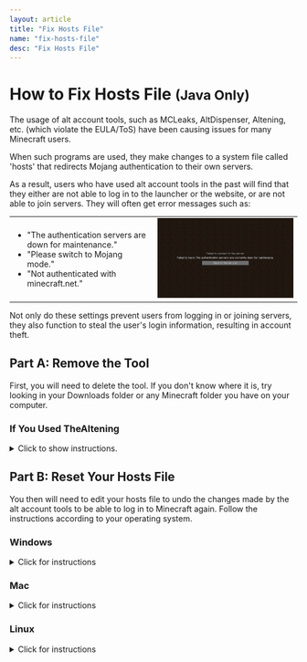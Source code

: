 ```yaml
---
layout: article
title: "Fix Hosts File"
name: "fix-hosts-file"
desc: "Fix Hosts File"
---
```


# How to Fix Hosts File <small>(Java Only)</small>

The usage of alt account tools, such as MCLeaks, AltDispenser, Altening, etc. (which violate the EULA/ToS) have been causing issues for many Minecraft users.

When such programs are used, they make changes to a system file called 'hosts' that redirects Mojang authentication to their own servers.

As a result, users who have used alt account tools in the past will find that they either are not able to log in to the launcher or the website, or are not able to join servers. They will often get error messages such as:

<table>
  <tr>
    <td width="50%">
      <ul>
        <li>"The authentication servers are down for maintenance."</li>
        <li>"Please switch to Mojang mode."</li>
        <li>"Not authenticated with minecraft.net."</li>
      </ul>
    </td>
    <td width="50%"><a href="/static/images/help/hosts-file/authentication-maintenance-error.png"><img src="/static/images/help/hosts-file/authentication-maintenance-error.png"></a></td>
  </tr>
</table>
<p></p>
Not only do these settings prevent users from logging in or joining servers, they also function to steal the user's login information, resulting in account theft.

## Part A: Remove the Tool

First, you will need to delete the tool. If you don't know where it is, try looking in your Downloads folder or any Minecraft folder you have on your computer.

### If You Used TheAltening
<details>
  <summary>Click to show instructions.</summary>

{{ "
If you used TheAltening, you need to take extra steps to remove the tool completely:
  
#### Step 1
Press <a href='/static/images/help/hosts-file/windows-key.png'><img src='/static/images/help/hosts-file/windows-key-25.png' class='inline'></a> and type **cmd**.

#### Step 2

Right click **Command Prompt** and click **Run as Adminstrator**.
![](/static/images/help/hosts-file/startmenu-cmd-admin-alt.png)

#### Step 3

In the black window, type `taskkill /IM 'altening.launcher.exe' /F` and press enter. If it tells you that it could not find it, move on to the next step.
![](/static/images/help/hosts-file/cmd-altening-notfound.png)

#### Step 4

Press <a href='/static/images/help/hosts-file/windows-key.png'><img src='/static/images/help/hosts-file/windows-key-25.png' class='inline'></a> and **R** at the same time. Then type `%appdata%` and press enter.
![](/static/images/help/hosts-file/run-appdata.png)

#### Step 5

Find a folder called **'Altening'** and delete it.
![](/static/images/help/hosts-file/appdata-altening.png)
" | markdownify }}
</details>

## Part B: Reset Your Hosts File

You then will need to edit your hosts file to undo the changes made by the alt account tools to be able to log in to Minecraft again. Follow the instructions according to your operating system.

### Windows
<details>
  <summary>Click for instructions</summary>

{{ "
#### Step 1

Press <a href='/static/images/help/hosts-file/windows-key.png'><img src='/static/images/help/hosts-file/windows-key-25.png' class='inline'></a> and **R** at the same time.

#### Step 2

" | markdownify }}

<p>In the Run box, copy and paste the <strong>entire</strong> command:
<code>powershell -command "Start-Process notepad $env:windir\system32\drivers\etc\hosts" -Verb runas</code>
<img src="/static/images/help/hosts-file/run-powershell.png"></p>

{{ "
#### Step 3

A blue window will briefly appear, then a UAC window. Click **Yes** in the UAC window that pops up. A Notepad window should open with text.
![](/static/images/help/hosts-file/win-hosts-initial.png)

#### Step 4

Look for 2 lines that contain the word *'mojang'* and delete those two lines completely.
![](/static/images/help/hosts-file/win-hosts-edited.png)

#### Step 5

Save the notepad file. Make sure Notepad does not ask you where to save the file; if that happens, start over and make sure you type the whole command in #2 above.
![](/static/images/help/hosts-file/win-hosts-file-save.png)

#### Step 6

Try Minecraft again. If it works now, close Notepad.

#### Step 7

Be sure to change your Minecraft password to something strong. Also change your email's password if it is the same as your old Minecraft password. Use a password strength meter (google 'password strength meter') to check your password strength.
  
### Alternate Method <small>(Including Windows 7 users)</small>
  
If the above steps don't work, usually because of the UAC window not popping up in Step #3 above or Windows 7 not having Powershell, the hosts file can be restored manually.
  
#### Step 1

Press <a href='/static/images/help/hosts-file/windows-key.png'><img src='/static/images/help/hosts-file/windows-key-25.png' class='inline'></a> and **R** at the same time.

#### Step 2

In the Run box, type `%systemroot%\system32\drivers\etc` and press Enter.
![](/static/images/help/hosts-file/run-etc.png)

#### Step 3

In the File Explorer window, if nothing shows up, click on **View** on the top, then check the box for **Show Hidden Files**.
![](/static/images/help/hosts-file/etc.png)
![](/static/images/help/hosts-file/show-hidden-files.png)


#### Step 4

Hold down **Ctrl** while dragging the **hosts** file to your desktop.
![](/static/images/help/hosts-file/copy-hosts-desktop.jpg)

#### Step 5

Double-click the hosts file on the desktop and open with Notepad.
![](/static/images/help/hosts-file/openwith-notepad.png)

#### Step 6

Look for 2 lines containing *'mojang'* and delete those two lines completely. Save and close Notepad.
![](/static/images/help/hosts-file/win-hosts-initial.png)

#### Step 7

Look at the icon for the hosts file on your desktop. It should look like a blank sheet of paper. If it looks like a sheet of paper with lines on it, start over and be sure to follow the instructions **exactly as written**.
![](/static/images/help/hosts-file/win-hosts-after-saving.jpg)

#### Step 8

Drag the hosts file back into the 'etc' folder. Click **Replace the file...** then **Continue** in the windows that pop up.
![](/static/images/help/hosts-file/move-back-etc.jpg)
![](/static/images/help/hosts-file/move-back-etc-replace.png)
![](/static/images/help/hosts-file/move-back-etc-uac.png)

#### Step 9

Try Minecraft. If Minecraft now works, delete the hosts file from your desktop. Change your Minecraft password right away. Also change your email's password if it is the same as your Minecraft password. Use a password strength meter (google 'password strength meter') to check your password strength.
" | markdownify }}
</details>

### Mac
<details>
  <summary>Click for instructions</summary>

{{ "
#### Step 1
Open the Terminal:

  * In the Finder, go to Applications > Utilities > Terminal.
  * Or, in the Finder, press **Cmd-Space** to bring up Spotlight search, then type **terminal** and press Enter.
![](/static/images/help/hosts-file/mac-spotlight-terminal.png)

#### Step 2

In the Terminal, type `sudo nano /private/etc/hosts` and press Enter.
![](/static/images/help/hosts-file/mac-terminal-nano.png)

#### Step 3

You will be prompted for your password. Type in your **Mac** password carefully. Nothing will show up as you type your password. Press Enter when you are done.
![](/static/images/help/hosts-file/mac-terminal-nano-password.png)

#### Step 4

The hosts file will appear in the terminal. Use the arrow keys to navigate the file.
![](/static/images/help/hosts-file/mac-terminal-hosts-open.png)

#### Step 5

Go down to the bottom of the file. There should be 2 lines containing *'mojang'*.

#### Step 6

Using the arrow keys and the Backspace key, delete those two lines entirely.
![](/static/images/help/hosts-file/mac-terminal-hosts-edited.png)

#### Step 7

Press **Ctrl-O** (not Cmd-O) then *Enter* to save the file. Leave the terminal window open and try Minecraft again. If Minecraft is still open, close and reopen it.
![](/static/images/help/hosts-file/mac-terminal-hosts-save.png)

#### Step 8

If Minecraft works, close the Terminal window and change your Minecraft password right away. Also change your email's password if it is the same as your Minecraft password. Use a password strength meter (google 'password strength meter') to check your password strength.
" | markdownify }}
</details>

### Linux
<details>
  <summary>Click for instructions</summary>

{{ "
#### Step 1

Open the Terminal:

  * _Ubuntu_: Press Ctrl + Alt + T
  * _Other Debian_: Open the start menu and type 'terminal' in the search bar, then click on Terminal
![](/static/images/help/hosts-file/linux-deb-terminal.png)

#### Step 2

In the terminal, type `sudo nano /etc/hosts` and press Enter.
![](/static/images/help/hosts-file/linux-terminal-nano.png)

#### Step 3

You will be prompted for your password. Type in your **Linux user** password carefully. Nothing will show up as you type your password. Press Enter when you are done.
![](/static/images/help/hosts-file/linux-terminal-nano-password.jpg)

#### Step 4

The hosts file will appear in the terminal. Use the arrow keys to navigate the file.
![](/static/images/help/hosts-file/linux-nano-open.jpg)

#### Step 5

Go down to the bottom of the file. There should be 2 lines containing *'mojang.'*

#### Step 6

Using the arrow keys and the Backspace key, delete those two lines entirely.
![](/static/images/help/hosts-file/linux-nano-edited.jpg)

#### Step 7

Press **Ctrl-O** then **Enter** to save the file. Leave the window open then try Minecraft again. If Minecraft is still open, close and reopen it.
![](/static/images/help/hosts-file/linux-nano-save.jpg)

#### Step 8

If Minecraft works, close the Terminal window and change your Minecraft password right away. Also change your email's password if it is the same as your Minecraft password. Use a password strength meter (google 'password strength meter') to check your password strength.
" | markdownify }}
</details>
